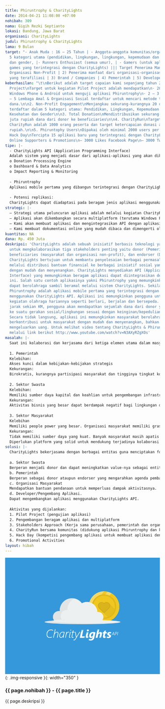 ```yaml
---
title: Phiruntrophy & CharityLights
date: 2014-04-21 11:08:00 +07:00
nohibah: 309
nama: Gigih Rezki Septianto
lokasi: Bandung, Jawa Barat
organisasi: CharityLights
judul: Phiruntrophy & CharityLights
lama: 9 Bulan
target: "- Anak Muda : 16 – 25 Tahun | - Anggota-anggota komunitas/organisasi dalam
  5 kategori utama (pendidikan, lingkungan, lingkungan, kepemudaan dan anak-anak,
  dan gender, |- Runners Enthusiast (semua umur), | - Gamers (untuk aplikasi-aplikasi
  games yang terintegrasi dengan CharityLights) ||| Target Penerima Manfaat: | 1.)
  Organisasi Non-Profit | 2) Penerima manfaat dari organisasi-organisasi non-profit
  yang terafiliasi | 3) Brand / Companies | 4) Pemerintah | 5) Developers"
keberhasilan: "\t\nBerikut adalah target capaian kami sepanjang tahun 2014\n\n1. Pilot
  Project\nTarget untuk kegiatan Pilot Project adalah mendapatkan\n· 20 – 50 Pengguna
  Windows Phone & Android untuk menguji aplikasi Phiruntrophy\n· 2 – 3 Donor\n· 3
  – 5 Lembaga Amal & Organisasi Sosial terdaftar untuk mencari metode terbaik pendistribusian
  dana.\n\n2. Non-Profit Engagement\nMenjangkau sekurang-kurangnya 20 organisasi nirlaba
  terdaftar dalam 5 kategori utama: Pendidikan, Lingkungan, Kepemudaan dan Anak-Anak,
  Kesehatan dan Gender\n\n3. Total Donation\nMendistribusikan sekurang-kurangnya 200
  juta rupiah dana dari donor ke beneficiaries\n\n4. CharityRun\nTarget minimal peserta
  CharityRun adalah 1000 orang peserta dan target ketercapaian donasi adalah 100 juta
  rupiah.\n\n5. Phiruntophy Users\nDipakai oleh minimal 2000 users per November 2014\n\n6.
  Hack Day\nTercipta 15 aplikasi baru yang terintegrasi dengan CharityLights API\n\n7.
  Online Supporters & Promotions\n– 3000 Likes Facebook Page\n– 3000 Twitter Followers"
tipe: |-
  - CharityLights API (Application Programming Interface)
  Adalah sistem yang menjadi dasar dari aplikasi-aplikasi yang akan dikembangkan. CharityLights API memilki engine utama sebagai berikut:
  o Donation Processing Engine
  o Dashboard & Data Analytics
  o Impact Reporting & Monitoring

  - Phiruntrophy
  Aplikasi mobile pertama yang dibangun terintegrasi dengan CharityLights API. Aplikasi ini memungkinkan pengguna untuk merekam kegiatan olahraga hariannya seperti berlari, berjalan dan bersepeda. Setiap menempuh jarak sekian KM, pengguna akan mendapatkan sejumlah dana dari donor yang akan didistribusikan ke suatu inisiatif sosial sesuai dengan keinginan/kepedulian pengguna.

  - Potensi replikasi:
  CharityLights dapat diadaptasi pada beragam jenis aplikasi menggunakan CharityLights API. Selain itu konsep Charity pada aplikasi memungkinkan proses charity tidak hanya dapat dilakukan dengan uang saja namun dapat juga dikembangkan dalam bentuk lain seperti misalnya Charity dengan tanam pohon.
strategi: |-
  – Strategi utama peluncuran aplikasi adalah melalui kegiatan CharityRun bersama komunitas-komunitas. Seluruh peserta akan dihimbau untuk mendownload aplikasi Phiruntrophy melalui appstore, windowsphone store, atau googleplay[AR12] sebelum kegiatan lari dilaksanakan. Kegiatan CharityRun ini akan dilaksanakan secara rutin. Terlebih lagi kami tidak harus bekerja sendiri untuk menyelenggarakan ini, dengan berkolaborasi dengan komunitas-komunitas lain yang sering menyelenggarakan acara sejenis tentunya akan lebih dapat memaksimalkan dampak yang diberikan, misalnya komunitas Berlari Untuk Berbagi, Indonesian Future Leaders, Asgar Muda, dll.
  – Aplikasi akan dikembangkan secara multiplatform (terutama Windows Phone dan Android) untuk memudahkan pengguna menggunakan aplikasi dengan device yang sudah mereka miliki.
  – Kami akan membuat aplikasi dan mengintegrasikan API dengan aplikasi-aplikasi yang cukup populer, adiktif dan mudah digunakan sehingga pengguna tidak mengalami kesulitan dalam penggunaan aplikasi
  – Kami membuat dokumentasi online yang mudah dibaca dan dimengerti oleh developer di seluruh dunia. Hal ini juga dilakukan oleh perusahaan ternama seperti Twitter, Facebook, dan Gramedia.
kuantitas: NA
dana: Rp. 450 Juta
deskripsi: 'CharityLights adalah sebuah inisiatif berbasis teknologi yang bertujuan
  untuk mengkolaborasikan tiga stakeholders penting yaitu donor (Pemerintah dan Swasta),
  beneficiaries (masyarakat dan organisasi non-profit), dan endorser (Developer).
  CharityLights bertujuan untuk membantu penyelesaian berbagai permasalahan sosial
  melalui distribusi bantuan finansial ke berbagai inisiatif sosial yang paling prioritas
  dengan mudah dan menyenangkan. CharityLights menyediakan API (Application Programming
  Interface) yang memungkinkan beragam aplikasi dapat diintegrasikan dengan sistem
  ini. Salah satu contoh aplikasinya yakni Phiruntrophy yang memungkinkan masyarakat
  dapat berolahraga sambil beramal melalui sistem CharityLights. Sekilas Tentang Phiruntrophy:
  Phiruntrophy adalah aplikasi mobile pertama yang terintegrasi dengan sistem CharityLights
  menggunakan CharityLights API. Aplikasi ini memungkinkan pengguna untuk merekam
  kegiatan olahraga hariannya seperti berlari, berjalan dan bersepeda. Setiap menempuh
  jarak sekian KM, pengguna akan mendapatkan sejumlah dana dari donor yang akan didistribusikan
  ke suatu gerakan sosial/lingkungan sesuai dengan keinginan/kepedulian pengguna.
  Secara tidak langsung, aplikasi ini memungkinkan masyarakat berolahraga sembari
  berkontribusi untuk masyarakat dengan mudah dan menyenangkan, bahkan tanpa perlu
  mengeluarkan uang. Untuk melihat video tentang CharityLights & Phiruntrophy dapat
  melalui link berikut http://www.youtube.com/watch?v=N3AXyRZgXOs'
masalah: |-
  Saat ini kolaborasi dan kerjasama dari ketiga elemen utama dalam masyarakat sangat dibutuhkan demi mempercepat penyelesaian berbagai permasalahan sosial:

  1. Pemerintah
  Kelebihan:
  Akses kunci dalam kebijakan-kebijakan strategis
  Kekurangan:
  Birokratis, kurangnya partisipasi masyarakat dan tingginya tingkat korupsi

  2. Sektor Swasta
  Kelebihan:
  Memiliki sumber daya kapital dan keahlian untuk pengembangan infrastruktur
  Kekurangan:
  Aktivitas bisnis yang besar dapat berdampak negatif bagi lingkungan dan masyarakat.

  3. Sektor Masyarakat
  Kelebihan
  Memiliki people power yang besar. Organisasi masyarakat memiliki grassroot knowledge yang mampu mengakses isu-isu sosial yang paling prioritas.
  Kekurangan:
  Tidak memiliki sumber daya yang kuat. Banyak masyarakat masih apatis tidak peduli terhadap permasalahan sosial yang terjadi di sekitarnya.
  Diperlukan platform yang solid untuk mendukung terjadinya kolaborasi ini dan untuk mengurangi apatisme masyarakat terhadap permasalahan sosial.
solusi: |-
  CharityLights bekerjasama dengan berbagai entitas guna menciptakan formulasi baru yang menyenangkan dalam distribusi donasi:

  a. Sektor Swasta
  Berperan menjadi donor dan dapat meningkatkan value-nya sebagai entitas yang peduli pada permasalahan sosial.
  b. Pemerintah
  Berperan sebagai donor ataupun endorser yang mengarahkan agenda pembangunannya pada CharityLights untuk meningkatkan partisipasi publik.
  c. Organisasi Masyarakat
  Mendapatkan bantuan pendanaan untuk memperluas dampak aktivitasnya.
  d. Developer/Pengembang Aplikasi.
  Dapat mengembangkan aplikasi menggunakan CharityLights API.

  Aktivitas yang dijalankan:
  1. Pilot Project (pengujian aplikasi)
  2. Pengembangan beragam aplikasi dan multiplatform
  3. Stakeholders Approach (Kerja sama perusahaan, pemerintah dan organisasi sosial)
  4. CharityRun bersama komunitas (didukung aplikasi Phiruntrophy dan komunitas lari)
  5. Hack Day (kompetisi pengembang aplikasi untuk membuat aplikasi dengan CharityLights API)
  6. Promotional Activities
layout: hibah
---
```


![309](/static/img/hibahcms/309.png){: .img-responsive }{: width="350" }

### {{ page.nohibah }} - {{ page.title }}

{{ page.deskripsi }}
